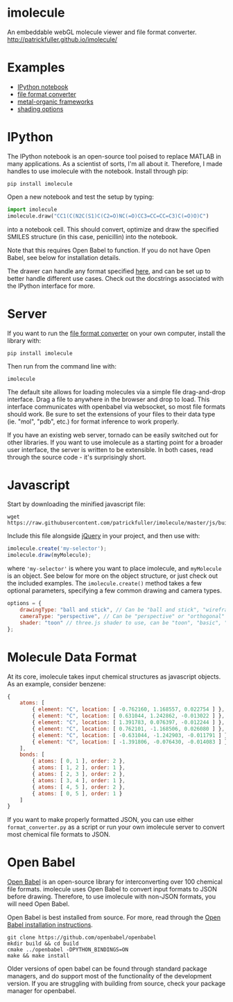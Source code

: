 imolecule
=========

An embeddable webGL molecule viewer and file format converter.
http://patrickfuller.github.io/imolecule/

Examples
========

 * [IPython notebook](http://patrickfuller.github.io/imolecule/examples/ipython.html)
 * [file format converter](http://50.240.131.209:9000/)
 * [metal-organic frameworks](http://patrickfuller.github.io/imolecule/examples/mof.html)
 * [shading options](http://patrickfuller.github.io/imolecule/examples/shading.html)

IPython
=======

The IPython notebook is an open-source tool poised to replace MATLAB in many
applications. As a scientist of sorts, I'm all about it. Therefore, I made
handles to use imolecule with the notebook. Install through pip:

```
pip install imolecule
```

Open a new notebook and test the setup by typing:

```python
import imolecule
imolecule.draw("CC1(C(N2C(S1)C(C2=O)NC(=O)CC3=CC=CC=C3)C(=O)O)C")
```

into a notebook cell. This should convert, optimize and draw the specified
SMILES structure (in this case, penicillin) into the notebook.

Note that this requires Open Babel to function. If you do not have Open Babel,
see below for installation details.

The drawer can handle any format specified [here](http://openbabel.org/docs/2.3.1/FileFormats/Overview.html),
and can be set up to better handle different use cases. Check out the docstrings
associated with the IPython interface for more.

Server
======

If you want to run the [file format converter](http://50.240.131.209:9000/) on
your own computer, install the library with:

```
pip install imolecule
```

Then run from the command line with:

```
imolecule
````

The default site allows for loading molecules via a simple file drag-and-drop
interface.  Drag a file to anywhere in the browser and drop to load. This
interface communicates with openbabel via websocket, so most file formats should
work. Be sure to set the extensions of your files to their data type (ie. "mol",
"pdb", etc.) for format inference to work properly.

If you have an existing web server, tornado can be easily switched out for
other libraries. If you want to use imolecule as a starting point for a
broader user interface, the server is written to be extensible. In both cases,
read through the source code - it's surprisingly short.

Javascript
==========

Start by downloading the minified javascript file:

```
wget https://raw.githubusercontent.com/patrickfuller/imolecule/master/js/build/imolecule.min.js
```

Include this file alongside [jQuery](http://jquery.com/) in your project, and then use with:

```javascript
imolecule.create('my-selector');
imolecule.draw(myMolecule);
```

where `'my-selector'` is where you want to place imolecule, and `myMolecule` is
an object. See below for more on the object structure, or just check out the
included examples. The `imolecule.create()` method takes a few optional parameters,
specifying a few common drawing and camera types.

```javascript
options = {
    drawingType: "ball and stick", // Can be "ball and stick", "wireframe", or "space filling"
    cameraType: "perspective", // Can be "perspective" or "orthogonal"
    shader: "toon" // three.js shader to use, can be "toon", "basic", "phong", or "lambert"
};
```

Molecule Data Format
====================

At its core, imolecule takes input chemical structures as javascript objects.
As an example, consider benzene:

```javascript
{
    atoms: [
        { element: "C", location: [ -0.762160, 1.168557, 0.022754 ] },
        { element: "C", location: [ 0.631044, 1.242862, -0.013022 ] },
        { element: "C", location: [ 1.391783, 0.076397, -0.012244 ] },
        { element: "C", location: [ 0.762101, -1.168506, 0.026080 ] },
        { element: "C", location: [ -0.631044, -1.242903, -0.011791 ] },
        { element: "C", location: [ -1.391806, -0.076430, -0.014083 ] },
    ],
    bonds: [
        { atoms: [ 0, 1 ], order: 2 },
        { atoms: [ 1, 2 ], order: 1 },
        { atoms: [ 2, 3 ], order: 2 },
        { atoms: [ 3, 4 ], order: 1 },
        { atoms: [ 4, 5 ], order: 2 },
        { atoms: [ 0, 5 ], order: 1 }
    ]
}
```

If you want to make properly formatted JSON, you can use either `format_converter.py` as a script or run your own imolecule server to convert most chemical file formats to JSON.

Open Babel
==========

[Open Babel](http://openbabel.org/wiki/Main_Page) is an open-source library
for interconverting over 100 chemical file formats. imolecule uses Open Babel
to convert input formats to JSON before drawing. Therefore, to use imolecule
with non-JSON formats, you will need Open Babel.

Open Babel is best installed from source. For more, read through the
[Open Babel installation instructions](http://openbabel.org/docs/dev/Installation/install.html).

```
git clone https://github.com/openbabel/openbabel
mkdir build && cd build
cmake ../openbabel -DPYTHON_BINDINGS=ON
make && make install
```

Older versions of open babel can be found through standard package managers,
and do support most of the functionality of the development version. If you 
are struggling with building from source, check your package manager for
openbabel.
